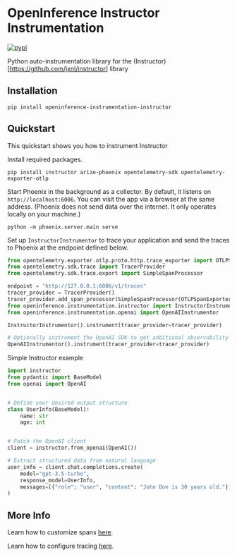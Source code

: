 # OpenInference Instructor Instrumentation

[![pypi](https://badge.fury.io/py/openinference-instrumentation-instructor.svg)](https://pypi.org/project/openinference-instrumentation-instructor/)

Python auto-instrumentation library for the (Instructor)[https://github.com/jxnl/instructor] library

## Installation

```shell
pip install openinference-instrumentation-instructor
```

## Quickstart

This quickstart shows you how to instrument Instructor

Install required packages.

```shell
pip install instructor arize-phoenix opentelemetry-sdk opentelemetry-exporter-otlp
```

Start Phoenix in the background as a collector. By default, it listens on `http://localhost:6006`. You can visit the app via a browser at the same address. (Phoenix does not send data over the internet. It only operates locally on your machine.)

```shell
python -m phoenix.server.main serve
```

Set up `InstructorInstrumentor` to trace your application and send the traces to Phoenix at the endpoint defined below. 
```python
from opentelemetry.exporter.otlp.proto.http.trace_exporter import OTLPSpanExporter
from opentelemetry.sdk.trace import TracerProvider
from opentelemetry.sdk.trace.export import SimpleSpanProcessor

endpoint = "http://127.0.0.1:6006/v1/traces"
tracer_provider = TracerProvider()
tracer_provider.add_span_processor(SimpleSpanProcessor(OTLPSpanExporter(endpoint)))
from openinference.instrumentation.instructor import InstructorInstrumentor
from openinference.instrumentation.openai import OpenAIInstrumentor

InstructorInstrumentor().instrument(tracer_provider=tracer_provider)

# Optionally instrument the OpenAI SDK to get additional observability
OpenAIInstrumentor().instrument(tracer_provider=tracer_provider)
```

Simple Instructor example
```python
import instructor
from pydantic import BaseModel
from openai import OpenAI


# Define your desired output structure
class UserInfo(BaseModel):
    name: str
    age: int


# Patch the OpenAI client
client = instructor.from_openai(OpenAI())

# Extract structured data from natural language
user_info = client.chat.completions.create(
    model="gpt-3.5-turbo",
    response_model=UserInfo,
    messages=[{"role": "user", "content": "John Doe is 30 years old."}],
)
```

## More Info

Learn how to customize spans [here](../../openinference-instrumentation/README.md#customizing-spans).

Learn how to configure tracing [here](../../openinference-instrumentation/README.md#tracing-configuration).